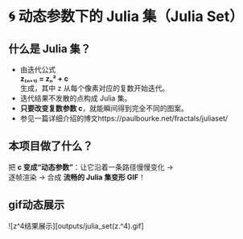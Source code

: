# 🌀 动态参数下的 Julia 集（Julia Set）

## 什么是 Julia 集？
- 由迭代公式  
  **z₍ₙ₊₁₎ = zₙ² + c**  
  生成，其中 z 从每个像素对应的复数开始迭代。  
- 迭代结果不发散的点构成 Julia 集。  
- **只要改变复数参数 c**，就能瞬间得到完全不同的图案。
- 参见一篇详细介绍的博文https://paulbourke.net/fractals/juliaset/

## 本项目做了什么？
把 **c 变成“动态参数”**：让它沿着一条路径慢慢变化 →  
逐帧渲染 → 合成 **流畅的 Julia 集变形 GIF**！
## gif动态展示
![z^4结果展示][outputs/julia_set(z.^4).gif]

